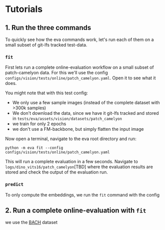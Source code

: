 # Tutorials

## 1. Run the three commands

To quickly see how the eva commands work, let's run each of them on a small subset of git-lfs tracked test-data.

### `fit`

First lets run a complete online-evaluation workflow on a small subset of patch-camelyon data. For this we'll use the 
config `configs/vision/tests/online/patch_camelyon.yaml`. Open it to see what it does.

You might note that with this test config:

 - We only use a few sample images (instead of the complete dataset with >300k samples)
 - We don't download the data, since we have it git-lfs tracked and stored in `tests/eva/assets/vision/datasets/patch_camelyon`
 - we train for only 2 epochs
 - we don't use a FM-backbone, but simply flatten the input image

Now open a terminal, navigate to the eva root directory and run:
```
python -m eva fit --config configs/vision/tests/online/patch_camelyon.yaml
```
This will run a complete evaluation in a few seconds. Navigate to `logs/dino_vits16/patch_camelyon`[TBD] where the evaluation results are stored and check the output of the evaluation run.

### `predict`

To only compute the embeddings, we run the `fit` command with the config


## 2. Run a complete online-evaluation with `fit`


we use the [BACH](../datasets/bach.md) dataset